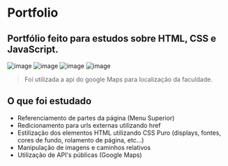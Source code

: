 # Portfolio
## Portfólio feito para estudos sobre HTML, CSS e JavaScript.
![image](https://github.com/user-attachments/assets/782272d6-bcf5-40e2-976b-96c495878525)
![image](https://github.com/user-attachments/assets/87a211eb-4cf1-4691-965d-340d7faeafc1)
![image](https://github.com/user-attachments/assets/6a8b3907-cfd3-41d7-92d7-7d021facb558)
![image](https://github.com/user-attachments/assets/29cee858-3388-44cf-bdee-f7bff81afa2f)

> Foi utilizada a api do google Maps para localização da faculdade.
## O que foi estudado
- Referenciamento de partes da página (Menu Superior)
- Redicionamento para urls externas utilizando href
- Estilização dos elementos HTML utilizando CSS Puro (displays, fontes, cores de fundo, rolamento de página, etc...)
- Manipulação de imagens e caminhos relativos
- Utilização de API's públicas (Google Maps)
